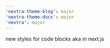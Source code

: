 ```yaml
---
'nextra-theme-blog': major
'nextra-theme-docs': major
'nextra': major
---
```


new styles for code blocks aka in next.js
